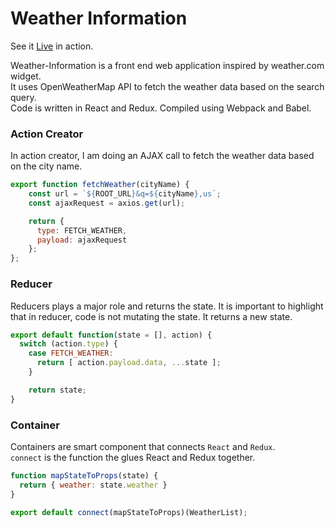 # Weather Information  

See it [Live](http://www.sjacky.com/weather-information/) in action.

Weather-Information is a front end web application inspired by weather.com widget.  
It uses OpenWeatherMap API to fetch the weather data based on the search query.  
Code is written in React and Redux. Compiled using Webpack and Babel.

### Action Creator  

In action creator, I am doing an AJAX call to fetch the weather data based on the city name.

```javascript
export function fetchWeather(cityName) {
    const url = `${ROOT_URL}&q=${cityName},us`;
    const ajaxRequest = axios.get(url);

    return {
      type: FETCH_WEATHER,
      payload: ajaxRequest
    };
};
```

### Reducer

Reducers plays a major role and returns the state. It is important to highlight that in reducer, code is not mutating the state. It returns a new state. 

```javascript
export default function(state = [], action) {
  switch (action.type) {
    case FETCH_WEATHER:
      return [ action.payload.data, ...state ];
    }

    return state;
}
```

### Container

Containers are smart component that connects `React` and `Redux`.  
`connect` is the function the glues React and Redux together. 

```javascript
function mapStateToProps(state) {
  return { weather: state.weather }
}

export default connect(mapStateToProps)(WeatherList);
```
